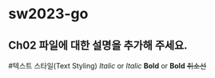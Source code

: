 
# sw2023-go
## Ch02 파일에 대한 설명을 추가해 주세요.

#텍스트 스타일(Text Styling)
*Italic* or _Italic_
**Bold** or __Bold__
~~취소선~~
